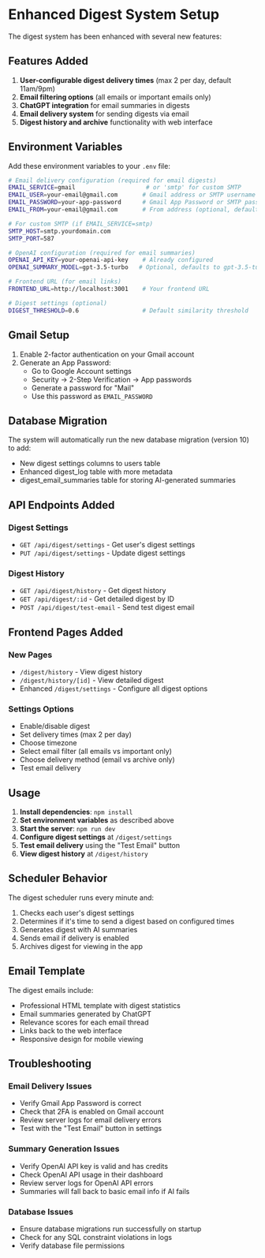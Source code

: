 # Enhanced Digest System Setup

The digest system has been enhanced with several new features:

## Features Added

1. **User-configurable digest delivery times** (max 2 per day, default 11am/9pm)
2. **Email filtering options** (all emails or important emails only)
3. **ChatGPT integration** for email summaries in digests
4. **Email delivery system** for sending digests via email
5. **Digest history and archive** functionality with web interface

## Environment Variables

Add these environment variables to your `.env` file:

```bash
# Email delivery configuration (required for email digests)
EMAIL_SERVICE=gmail                    # or 'smtp' for custom SMTP
EMAIL_USER=your-email@gmail.com       # Gmail address or SMTP username
EMAIL_PASSWORD=your-app-password      # Gmail App Password or SMTP password
EMAIL_FROM=your-email@gmail.com       # From address (optional, defaults to EMAIL_USER)

# For custom SMTP (if EMAIL_SERVICE=smtp)
SMTP_HOST=smtp.yourdomain.com
SMTP_PORT=587

# OpenAI configuration (required for email summaries)
OPENAI_API_KEY=your-openai-api-key    # Already configured
OPENAI_SUMMARY_MODEL=gpt-3.5-turbo   # Optional, defaults to gpt-3.5-turbo

# Frontend URL (for email links)
FRONTEND_URL=http://localhost:3001    # Your frontend URL

# Digest settings (optional)
DIGEST_THRESHOLD=0.6                  # Default similarity threshold
```

## Gmail Setup

1. Enable 2-factor authentication on your Gmail account
2. Generate an App Password:
   - Go to Google Account settings
   - Security → 2-Step Verification → App passwords
   - Generate a password for "Mail"
   - Use this password as `EMAIL_PASSWORD`

## Database Migration

The system will automatically run the new database migration (version 10) to add:
- New digest settings columns to users table
- Enhanced digest_log table with more metadata
- digest_email_summaries table for storing AI-generated summaries

## API Endpoints Added

### Digest Settings
- `GET /api/digest/settings` - Get user's digest settings
- `PUT /api/digest/settings` - Update digest settings

### Digest History
- `GET /api/digest/history` - Get digest history
- `GET /api/digest/:id` - Get detailed digest by ID
- `POST /api/digest/test-email` - Send test digest email

## Frontend Pages Added

### New Pages
- `/digest/history` - View digest history
- `/digest/history/[id]` - View detailed digest
- Enhanced `/digest/settings` - Configure all digest options

### Settings Options
- Enable/disable digest
- Set delivery times (max 2 per day)
- Choose timezone
- Select email filter (all emails vs important only)
- Choose delivery method (email vs archive only)
- Test email delivery

## Usage

1. **Install dependencies**: `npm install`
2. **Set environment variables** as described above
3. **Start the server**: `npm run dev`
4. **Configure digest settings** at `/digest/settings`
5. **Test email delivery** using the "Test Email" button
6. **View digest history** at `/digest/history`

## Scheduler Behavior

The digest scheduler runs every minute and:
1. Checks each user's digest settings
2. Determines if it's time to send a digest based on configured times
3. Generates digest with AI summaries
4. Sends email if delivery is enabled
5. Archives digest for viewing in the app

## Email Template

The digest emails include:
- Professional HTML template with digest statistics
- Email summaries generated by ChatGPT
- Relevance scores for each email thread
- Links back to the web interface
- Responsive design for mobile viewing

## Troubleshooting

### Email Delivery Issues
- Verify Gmail App Password is correct
- Check that 2FA is enabled on Gmail account
- Review server logs for email delivery errors
- Test with the "Test Email" button in settings

### Summary Generation Issues
- Verify OpenAI API key is valid and has credits
- Check OpenAI API usage in their dashboard
- Review server logs for OpenAI API errors
- Summaries will fall back to basic email info if AI fails

### Database Issues
- Ensure database migrations run successfully on startup
- Check for any SQL constraint violations in logs
- Verify database file permissions
